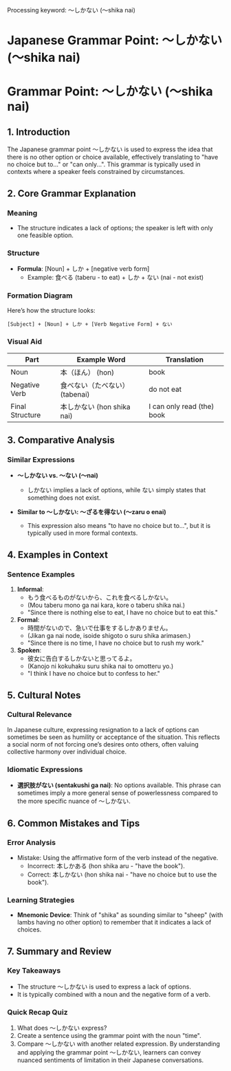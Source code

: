 Processing keyword: ～しかない (〜shika nai)
# Japanese Grammar Point: ～しかない (〜shika nai)
# Grammar Point: ～しかない (〜shika nai)
## 1. Introduction
The Japanese grammar point ～しかない is used to express the idea that there is no other option or choice available, effectively translating to "have no choice but to..." or "can only...". This grammar is typically used in contexts where a speaker feels constrained by circumstances.
## 2. Core Grammar Explanation
### Meaning
- The structure indicates a lack of options; the speaker is left with only one feasible option.
### Structure
- **Formula**: [Noun] + しか + [negative verb form]
    - Example: 食べる (taberu - to eat) + しか + ない (nai - not exist) 
### Formation Diagram
Here’s how the structure looks:
```
[Subject] + [Noun] + しか + [Verb Negative Form] + ない
```
### Visual Aid
| Part      | Example Word       | Translation       |
|-----------|--------------------|-------------------|
| Noun      | 本（ほん） (hon)    | book               |
| Negative Verb | 食べない（たべない） (tabenai) | do not eat        |
| Final Structure | 本しかない (hon shika nai) | I can only read (the) book |
## 3. Comparative Analysis
### Similar Expressions
- **〜しかない vs. 〜ない (〜nai)**
    - しかない implies a lack of options, while ない simply states that something does not exist.
  
- **Similar to 〜しかない: 〜ざるを得ない (〜zaru o enai)**
    - This expression also means "to have no choice but to...", but it is typically used in more formal contexts.
## 4. Examples in Context
### Sentence Examples
1. **Informal**: 
   - もう食べるものがないから、これを食べるしかない。
   - (Mou taberu mono ga nai kara, kore o taberu shika nai.)
   - "Since there is nothing else to eat, I have no choice but to eat this."
2. **Formal**:
   - 時間がないので、急いで仕事をするしかありません。
   - (Jikan ga nai node, isoide shigoto o suru shika arimasen.)
   - "Since there is no time, I have no choice but to rush my work."
3. **Spoken**:
   - 彼女に告白するしかないと思ってるよ。
   - (Kanojo ni kokuhaku suru shika nai to omotteru yo.)
   - "I think I have no choice but to confess to her."
## 5. Cultural Notes
### Cultural Relevance
In Japanese culture, expressing resignation to a lack of options can sometimes be seen as humility or acceptance of the situation. This reflects a social norm of not forcing one’s desires onto others, often valuing collective harmony over individual choice.
### Idiomatic Expressions 
- **選択肢がない (sentakushi ga nai)**: No options available. This phrase can sometimes imply a more general sense of powerlessness compared to the more specific nuance of ～しかない.
## 6. Common Mistakes and Tips
### Error Analysis
- Mistake: Using the affirmative form of the verb instead of the negative.
    - Incorrect: 本しかある (hon shika aru - "have the book").
    - Correct: 本しかない (hon shika nai - "have no choice but to use the book").
  
### Learning Strategies
- **Mnemonic Device**: Think of "shika" as sounding similar to "sheep" (with lambs having no other option) to remember that it indicates a lack of choices.
## 7. Summary and Review
### Key Takeaways
- The structure ～しかない is used to express a lack of options.
- It is typically combined with a noun and the negative form of a verb.
  
### Quick Recap Quiz
1. What does ～しかない express?
2. Create a sentence using the grammar point with the noun "time". 
3. Compare ～しかない with another related expression.
By understanding and applying the grammar point ～しかない, learners can convey nuanced sentiments of limitation in their Japanese conversations.
